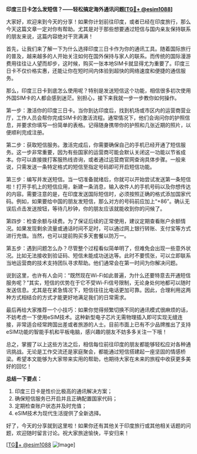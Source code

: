 **印度三日卡怎么发短信？——轻松搞定海外通讯问题[[TG💪+ @esim1088](https://t.me/s/esim1088)]**

大家好，欢迎来到今天的分享！如果你计划前往印度，或者已经在印度旅行，那么今天这篇文章一定对你有帮助。尤其是对于那些想要通过短信与国内亲友保持联系的朋友来说，这篇内容绝对干货满满！

首先，让我们来了解一下为什么选择印度三日卡作为你的通讯工具。随着国际旅行的普及，越来越多的人开始关注如何在国外保持与家人的联系。而传统的国际漫游费用往往让人望而却步，这时候，购买一张本地SIM卡就显得尤为重要了。印度三日卡不仅价格实惠，还能让你在短时间内体验到超快的网络速度和便捷的通信服务。

那么，印度三日卡到底怎么使用呢？特别是发送短信这个功能，相信很多初次使用外国SIM卡的人都会感到迷茫。别担心，接下来我就一步一步教你如何操作。

第一步：激活你的印度三日卡。当你到达印度后，找到机场或市区内的运营商营业厅，工作人员会帮你完成SIM卡的激活流程。通常情况下，他们会询问你的护照信息，并要求你填写一份简单的表格。记得随身携带你的护照和几张近期的照片，以便顺利完成注册。

第二步：获取短信服务。激活完成后，你需要确保自己的手机已经开通了短信服务。这一步非常重要，因为有些国家的运营商可能会默认关闭这一功能以节省成本。你可以直接拨打客服热线咨询，或者通过运营商官网查询具体步骤。一般来说，只需发送一条特定格式的短信至指定号码即可开启短信功能。

第三步：编写并发送短信。当一切准备就绪后，你就可以开始尝试发送第一条短信啦！打开手机上的短信应用，新建一条消息，输入收件人的手机号码以及你想传达的内容。需要注意的是，在印度发送国际短信时，必须按照正确的格式添加国家代码。例如，如果要给中国的朋友发短信，那么对方的号码前应加上“+86”。确认无误后点击发送按钮，等待几秒钟，你的朋友应该就能收到你的问候了。

第四步：检查余额与续费。为了保证后续的正常使用，建议定期查看账户余额情况。如果发现剩余流量或通话时间不足时，可以通过网上银行转账、支付宝等方式进行充值。当然，也可以提前购买多天套餐以防万一。

第五步：遇到问题怎么办？尽管整个过程看似简单明了，但难免会出现一些意外状况。比如无法接收到验证码、短信未能成功送达等。此时不要慌张，可以立即联系当地运营商的技术支持团队寻求帮助。他们通常会在第一时间为你解决问题。

说到这里，也许有人会问：“既然现在Wi-Fi如此普遍，为什么还要特意去开通短信服务呢？”其实，短信的优势在于它不受Wi-Fi信号限制，无论身处何地都可以随时发送信息。尤其是在紧急情况下，短信往往比电话更加可靠。因此，合理利用这两种方式相结合的方式才能更好地满足我们的日常需求。

最后再给大家推荐一个小技巧：如果你觉得频繁切换不同的通讯模式很麻烦的话，不妨考虑一下使用eSIM技术。这种新型电子芯片无需物理插入即可实现无缝连接，非常适合经常跨国出差或者旅游的人士。目前市面上已有不少品牌推出了支持eSIM功能的智能手机和平板电脑，感兴趣的朋友不妨多多关注一下哦！

总之，掌握了以上这些方法之后，相信每位前往印度的朋友都能够轻松应对各种通讯挑战。无论是工作交流还是家庭聚会，都能通过短信搭建起一座坚固的情感桥梁。希望本文能够为大家带来实用的帮助，也期待大家在未来的旅程中收获更多美好的回忆！

**总结一下要点：**
1. 印度三日卡是性价比极高的通讯解决方案；
2. 确保短信服务已开启并且正确配置国家代码；
3. 定期检查账户状态并及时充值；
4. eSIM技术为现代生活提供了全新选择。

好了，今天的分享就到这里啦！如果你还有其他关于印度旅行或其他相关话题的问题，欢迎随时留言讨论。祝大家旅途愉快，平安归来！

[[TG💪+ @esim1088](https://t.me/s/esim1088) ![Image](https://i.postimg.cc/4NQfJmqS/Snipaste-2025-05-13-00-14-12.png)]
